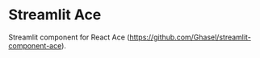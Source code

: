 # Streamlit Ace

Streamlit component for React Ace (https://github.com/Ghasel/streamlit-component-ace).